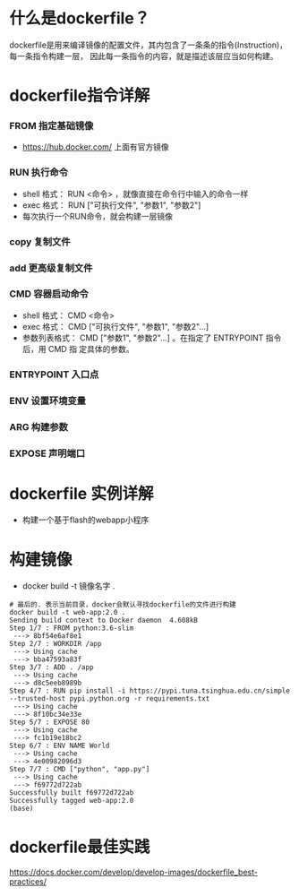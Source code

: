 # 什么是dockerfile？
dockerfile是用来编译镜像的配置文件，其内包含了一条条的指令(Instruction)，每一条指令构建一层， 因此每一条指令的内容，就是描述该层应当如何构建。


# dockerfile指令详解
### FROM 指定基础镜像
- https://hub.docker.com/ 上面有官方镜像
### RUN 执行命令
- shell 格式： RUN <命令> ，就像直接在命令行中输入的命令一样
- exec 格式： RUN ["可执行文件", "参数1", "参数2"]
- 每次执行一个RUN命令，就会构建一层镜像
### copy 复制文件
### add 更高级复制文件
### CMD 容器启动命令
- shell 格式： CMD <命令>
- exec 格式： CMD ["可执行文件", "参数1", "参数2"...] 
- 参数列表格式： CMD ["参数1", "参数2"...] 。在指定了 ENTRYPOINT 指令后，用 CMD 指 定具体的参数。
### ENTRYPOINT 入口点
### ENV 设置环境变量
### ARG 构建参数
### EXPOSE 声明端口

# dockerfile 实例详解
- 构建一个基于flash的webapp小程序

# 构建镜像
- docker build -t 镜像名字 .
```shell script
# 最后的. 表示当前目录，docker会默认寻找dockerfile的文件进行构建
docker build -t web-app:2.0 .
Sending build context to Docker daemon  4.608kB
Step 1/7 : FROM python:3.6-slim
 ---> 8bf54e6af8e1
Step 2/7 : WORKDIR /app
 ---> Using cache
 ---> bba47593a83f
Step 3/7 : ADD . /app
 ---> Using cache
 ---> d8c5eeb8989b
Step 4/7 : RUN pip install -i https://pypi.tuna.tsinghua.edu.cn/simple --trusted-host pypi.python.org -r requirements.txt
 ---> Using cache
 ---> 8f10bc34e33e
Step 5/7 : EXPOSE 80
 ---> Using cache
 ---> fc1b19e18bc2
Step 6/7 : ENV NAME World
 ---> Using cache
 ---> 4e00982096d3
Step 7/7 : CMD ["python", "app.py"]
 ---> Using cache
 ---> f69772d722ab
Successfully built f69772d722ab
Successfully tagged web-app:2.0
(base)
```

# dockerfile最佳实践
https://docs.docker.com/develop/develop-images/dockerfile_best-practices/